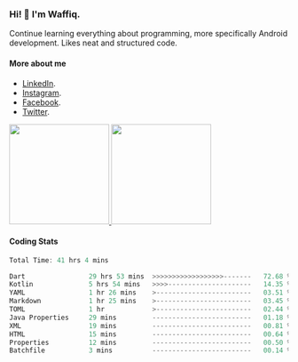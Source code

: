 ### Hi! 👋 I'm Waffiq.

Continue learning everything about programming, more specifically Android development. Likes neat and structured code.

#### More about me 
- [LinkedIn](https://www.linkedin.com/in/waffiqaziz/).
- [Instagram](https://www.instagram.com/waffiqaziz/).
- [Facebook](https://web.facebook.com/WaffiqAziz/).
- [Twitter](https://twitter.com/AzizWaffiq).

<p align="left">
<a href="https://github.com/waffiqaziz">
  <img height="180em" src="https://github-readme-stats-eight-theta.vercel.app/api?username=waffiqaziz&show_icons=true&theme=algolia&include_all_commits=true&count_private=true"/>
  <img height="180em" src="https://github-readme-stats-eight-theta.vercel.app/api/top-langs/?username=waffiqaziz&layout=compact&langs_count=8&theme=algolia"/>
</a>
</p>

#### Coding Stats
<!--START_SECTION:waka-->

```rust
Total Time: 41 hrs 4 mins

Dart                29 hrs 53 mins  >>>>>>>>>>>>>>>>>>-------   72.68 %
Kotlin              5 hrs 54 mins   >>>>---------------------   14.35 %
YAML                1 hr 26 mins    >------------------------   03.51 %
Markdown            1 hr 25 mins    >------------------------   03.45 %
TOML                1 hr            >------------------------   02.44 %
Java Properties     29 mins         -------------------------   01.18 %
XML                 19 mins         -------------------------   00.81 %
HTML                15 mins         -------------------------   00.64 %
Properties          12 mins         -------------------------   00.50 %
Batchfile           3 mins          -------------------------   00.14 %
```

<!--END_SECTION:waka-->
